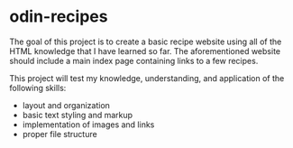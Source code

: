 # odin-recipes

The goal of this project is to create a basic recipe website using all of the HTML knowledge that I have learned so far. The aforementioned website should include a main index page containing links to a few recipes.

This project will test my knowledge, understanding, and application of the following skills:

- layout and organization
- basic text styling and markup
- implementation of images and links
- proper file structure